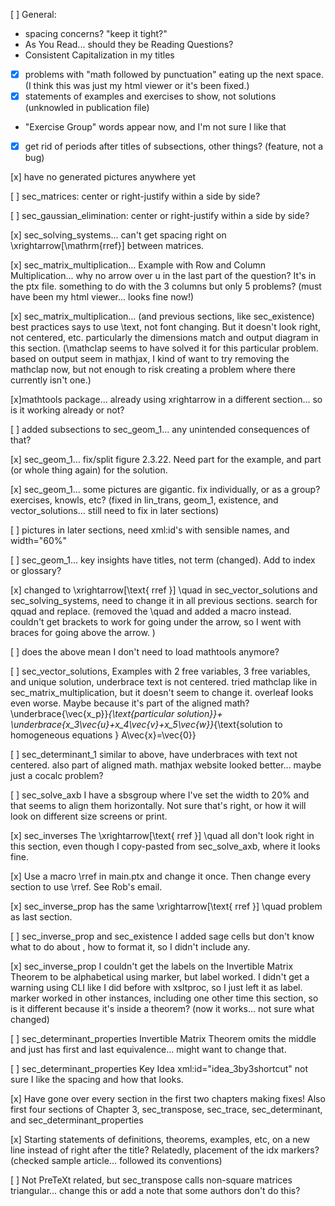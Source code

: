 [ ] General: 
  - spacing concerns?  "keep it tight?"
  - As You Read... should they be Reading Questions?
  - Consistent Capitalization in my titles
  - [x] problems with "math followed by punctuation" eating up the next space. (I think this was just my html viewer or it's been fixed.)
  - [x] statements of examples and exercises to show, not solutions (unknowled in publication file)
  - "Exercise Group" words appear now, and I'm not sure I like that
  - [x] get rid of periods after titles of subsections, other things? (feature, not a bug)

[x] have no generated pictures anywhere yet

[ ] sec_matrices: center or right-justify within a side by side?

[ ] sec_gaussian_elimination: center or right-justify within a side by side?

[x] sec_solving_systems... can't get spacing right on \xrightarrow[\mathrm{rref}] between matrices. 

[x] sec_matrix_multiplication... Example with Row and Column Multiplication... why no arrow over u in the last part of the question?  It's in the ptx file.  something to do with the 3 columns but only 5 problems? (must have been my html viewer... looks fine now!)

[x] sec_matrix_multiplication... (and previous sections, like sec_existence) best practices says to use \text, not font changing.  But it doesn't look right, not centered, etc.  particularly the dimensions match and output diagram in this section. (\mathclap seems to have solved it for this particular problem. based on output seem in mathjax, I kind of want to try removing the mathclap now, but not enough to risk creating a problem where there currently isn't one.)  

[x]mathtools package... already using xrightarrow in a different section... so is it working already or not?

[ ] added subsections to sec_geom_1... any unintended consequences of that?

[x] sec_geom_1... fix/split figure 2.3.22.  Need part for the example, and part (or whole thing again) for the solution.

[x] sec_geom_1... some pictures are gigantic.  fix individually, or as a group?  exercises, knowls, etc? (fixed in lin_trans, geom_1, existence, and vector_solutions... still need to fix in later sections)

[ ] pictures in later sections, need xml:id's with sensible names, and width="60%"

[ ] sec_geom_1... key insights have titles, not term (changed).  Add to index or glossary?

[x] changed to \xrightarrow[\text{  rref  }] \quad in sec_vector_solutions and sec_solving_systems, need to change it in all previous sections.  search for qquad and replace. (removed the \quad and added a macro instead.  couldn't get brackets to work for going under the arrow, so I went with braces for going above the arrow. )

[ ] does the above mean I don't need to load mathtools anymore?

[ ] sec_vector_solutions, Examples with 2 free variables, 3 free variables, and unique solution, underbrace text is not centered.  tried mathclap like in sec_matrix_multiplication, but it doesn't seem to change it.  overleaf looks even worse.  Maybe because it's part of the aligned math?  \underbrace{\vec{x_p}}_{\text{particular solution}}+ \underbrace{x_3\vec{u}+x_4\vec{v}+x_5\vec{w}}_{\text{solution to homogeneous equations } A\vec{x}=\vec{0}}

[ ] sec_determinant_1 similar to above, have underbraces with text not centered.  also part of aligned math.  mathjax website looked better... maybe just a cocalc problem?

[ ] sec_solve_axb I have a sbsgroup where I've set the width to 20% and that seems to align them horizontally.  Not sure that's right, or how it will look on different size screens or print.  

[x] sec_inverses The \xrightarrow[\text{ rref }] \quad all don't look right in this section, even though I copy-pasted from sec_solve_axb, where it looks fine.  

[x] Use a macro \rref in main.ptx and change it once.  Then change every section to use \rref.  See Rob's email.  

[x] sec_inverse_prop has the same \xrightarrow[\text{ rref }] \quad problem as last section. 

[ ] sec_inverse_prop and sec_existence I added sage cells but don't know what to do about <output>, how to format it, so I didn't include any. 

[x] sec_inverse_prop I couldn't get the labels on the Invertible Matrix Theorem to be alphabetical using marker, but label worked.  I didn't get a warning using CLI like I did before with xsltproc, so I just left it as label.  marker worked in other instances, including one other time this section, so is it different because it's inside a theorem? (now it works... not sure what changed)
  
[ ] sec_determinant_properties Invertible Matrix Theorem omits the middle and just has first and last equivalence... might want to change that.
  
[ ] sec_determinant_properties Key Idea xml:id="idea_3by3shortcut" not sure I like the spacing and how that looks.

[x] Have gone over every section in the first two chapters making fixes!  Also first four sections of Chapter 3, sec_transpose, sec_trace, sec_determinant, and sec_determinant_properties
  
[x] Starting statements of definitions, theorems, examples, etc, on a new line instead of right after the title?  Relatedly, placement of the idx markers? (checked sample article... followed its conventions)
  
[ ] Not PreTeXt related, but sec_transpose calls non-square matrices triangular... change this or add a note that some authors don't do this?
